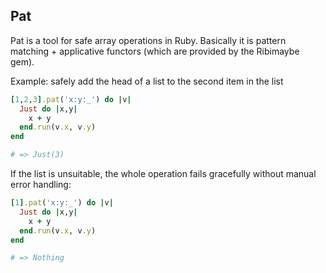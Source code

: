 Pat
---

Pat is a tool for safe array operations in Ruby. Basically it is pattern matching + applicative
functors (which are provided by the Ribimaybe gem).

Example: safely add the head of a list to the second item in the list

```ruby
[1,2,3].pat('x:y:_') do |v|
  Just do |x,y|
    x + y
  end.run(v.x, v.y)
end

# => Just(3)
```

If the list is unsuitable, the whole operation fails gracefully without manual error handling:


```ruby
[1].pat('x:y:_') do |v|
  Just do |x,y|
    x + y
  end.run(v.x, v.y)
end

# => Nothing
```
